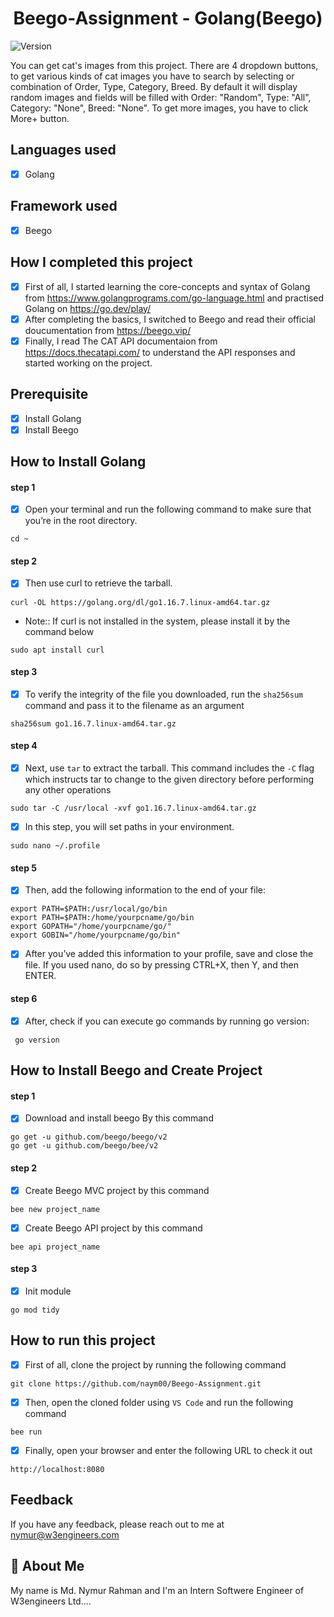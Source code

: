 <h1 align="center">Beego-Assignment - Golang(Beego)</h1>
<p>
  <img alt="Version" src="https://img.shields.io/badge/version-1.0.0-blue.svg?cacheSeconds=2592000" />
</p>
You can get cat's images from this project. There are 4 dropdown buttons, to get various kinds of cat images you have to search by selecting or combination of Order, Type, Category, Breed.
By default it will display random images and fields will be filled with Order: "Random", Type: "All", Category: "None", Breed: "None".
To get more images, you have to click More+ button.

## Languages used
- [x] Golang

## Framework used
- [x] Beego

## How I completed this project
- [x] First of all, I started learning the core-concepts and syntax of Golang from https://www.golangprograms.com/go-language.html and practised Golang on https://go.dev/play/
- [x] After completing the basics, I switched to Beego and read their official doucumentation from https://beego.vip/
- [x] Finally, I read The CAT API documentaion from https://docs.thecatapi.com/ to understand the API responses and started working on the project.

## Prerequisite
- [x] Install Golang
- [x] Install Beego

## How to Install Golang

#### step 1
- [x] Open your terminal and run the following command to make sure that you’re in the root directory.
```
cd ~
```

#### step 2
- [x] Then use curl to retrieve the tarball.
```
curl -OL https://golang.org/dl/go1.16.7.linux-amd64.tar.gz
```
- Note:: If curl is not installed in the system, please install it by the command below
```
sudo apt install curl
```

#### step 3
- [x] To verify the integrity of the file you downloaded, run the `sha256sum` command and pass it to the filename as an argument
```
sha256sum go1.16.7.linux-amd64.tar.gz
```

#### step 4
- [x] Next, use `tar` to extract the tarball. This command includes the `-C` flag which instructs tar to change to the given directory before performing any other operations
```
sudo tar -C /usr/local -xvf go1.16.7.linux-amd64.tar.gz
```

- [x] In this step, you will set paths in your environment.
```
sudo nano ~/.profile
```

#### step 5
- [x] Then, add the following information to the end of your file:
```
export PATH=$PATH:/usr/local/go/bin
export PATH=$PATH:/home/yourpcname/go/bin
export GOPATH="/home/yourpcname/go/"
export GOBIN="/home/yourpcname/go/bin"
```

- [x] After you’ve added this information to your profile, save and close the file. If you used nano, do so by pressing CTRL+X, then Y, and then ENTER.

#### step 6
- [x] After, check if you can execute go commands by running go version:
```
 go version
```

## How to Install Beego and Create Project

#### step 1
- [x] Download and install beego By this command
```
go get -u github.com/beego/beego/v2
go get -u github.com/beego/bee/v2
```

#### step 2
- [x] Create Beego MVC project by this command
```
bee new project_name
```

- [x] Create Beego API project by this command
```
bee api project_name
```

#### step 3
- [x] Init module
```
go mod tidy
```

## How to run this project
- [x] First of all, clone the project by running the following command
```
git clone https://github.com/naym00/Beego-Assignment.git
```

- [x] Then, open the cloned folder using `VS Code` and run the following command
```
bee run
```

- [x] Finally, open your browser and enter the following URL to check it out
```
http://localhost:8080
```

## Feedback
If you have any feedback, please reach out to me at nymur@w3engineers.com

## 🚀 About Me
My name is Md. Nymur Rahman and I'm an Intern Softwere Engineer of W3engineers Ltd....
